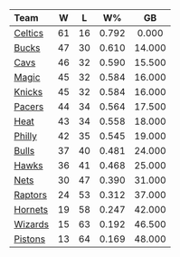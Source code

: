 | Team                            |  W  |  L  |  W%   |   GB   |
|:--------------------------------|:---:|:---:|:-----:|:------:|
| [Celtics](/r/bostonceltics)     | 61  | 16  | 0.792 | 0.000  |
| [Bucks](/r/MkeBucks)            | 47  | 30  | 0.610 | 14.000 |
| [Cavs](/r/clevelandcavs)        | 46  | 32  | 0.590 | 15.500 |
| [Magic](/r/OrlandoMagic)        | 45  | 32  | 0.584 | 16.000 |
| [Knicks](/r/NYKnicks)           | 45  | 32  | 0.584 | 16.000 |
| [Pacers](/r/pacers)             | 44  | 34  | 0.564 | 17.500 |
| [Heat](/r/heat)                 | 43  | 34  | 0.558 | 18.000 |
| [Philly](/r/sixers)             | 42  | 35  | 0.545 | 19.000 |
| [Bulls](/r/chicagobulls)        | 37  | 40  | 0.481 | 24.000 |
| [Hawks](/r/AtlantaHawks)        | 36  | 41  | 0.468 | 25.000 |
| [Nets](/r/GoNets)               | 30  | 47  | 0.390 | 31.000 |
| [Raptors](/r/torontoraptors)    | 24  | 53  | 0.312 | 37.000 |
| [Hornets](/r/CharlotteHornets)  | 19  | 58  | 0.247 | 42.000 |
| [Wizards](/r/washingtonwizards) | 15  | 63  | 0.192 | 46.500 |
| [Pistons](/r/DetroitPistons)    | 13  | 64  | 0.169 | 48.000 |